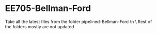 # EE705-Bellman-Ford
Take all the latest files from the folder pipelined-Bellman-Ford \n \\
Rest of the folders mostly are not updated
